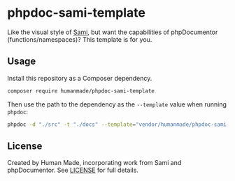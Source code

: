 # phpdoc-sami-template

Like the visual style of [Sami](https://github.com/FriendsOfPHP/Sami), but want the capabilities of phpDocumentor (functions/namespaces)? This template is for you.

## Usage

Install this repository as a Composer dependency.

```bash
composer require humanmade/phpdoc-sami-template
```

Then use the path to the dependency as the `--template` value when running `phpdoc`:

```bash
phpdoc -d "./src" -t "./docs" --template="vendor/humanmade/phpdoc-sami-template"
```


## License

Created by Human Made, incorporating work from Sami and phpDocumentor. See [LICENSE](LICENSE) for full details.
